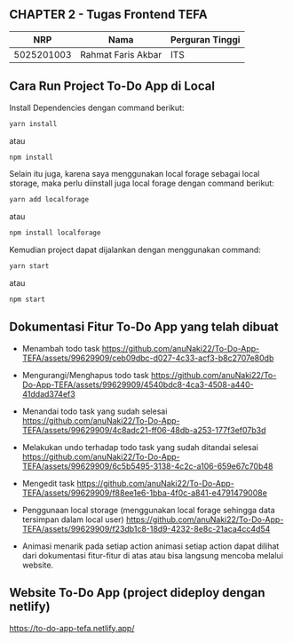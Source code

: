 ## **CHAPTER 2 - Tugas Frontend TEFA**
| NRP | Nama | Perguran Tinggi |
| ------ | ------ | ------ |
|    5025201003    |    Rahmat Faris Akbar |ITS|

## Cara Run Project To-Do App di Local
Install Dependencies dengan command berikut:
```bash
yarn install
```
atau
```bash
npm install
```

Selain itu juga, karena saya menggunakan local forage sebagai local storage, maka perlu diinstall juga local forage dengan command berikut:
```bash
yarn add localforage 
```
atau
```bash
npm install localforage 
```

Kemudian project dapat dijalankan dengan menggunakan command:
```bash
yarn start
```
atau
```bash
npm start
```

## Dokumentasi Fitur To-Do App yang telah dibuat
- Menambah todo task
https://github.com/anuNaki22/To-Do-App-TEFA/assets/99629909/ceb09dbc-d027-4c33-acf3-b8c2707e80db

- Mengurangi/Menghapus todo task
https://github.com/anuNaki22/To-Do-App-TEFA/assets/99629909/4540bdc8-4ca3-4508-a440-41ddad374ef3

- Menandai todo task yang sudah selesai
https://github.com/anuNaki22/To-Do-App-TEFA/assets/99629909/4c8adc21-ff06-48db-a253-177f3ef07b3d

- Melakukan undo terhadap todo task yang sudah ditandai selesai
https://github.com/anuNaki22/To-Do-App-TEFA/assets/99629909/6c5b5495-3138-4c2c-a106-659e67c70b48

- Mengedit task
https://github.com/anuNaki22/To-Do-App-TEFA/assets/99629909/f88ee1e6-1bba-4f0c-a841-e4791479008e

- Penggunaan local storage (menggunakan local forage sehingga data tersimpan dalam local user)
https://github.com/anuNaki22/To-Do-App-TEFA/assets/99629909/f23db1c8-18d9-4232-8e8c-21aca4cc4d54

- Animasi menarik pada setiap action
animasi setiap action dapat dilihat dari dokumentasi fitur-fitur di atas atau bisa langsung mencoba melalui website.


## Website To-Do App (project dideploy dengan netlify)
https://to-do-app-tefa.netlify.app/
